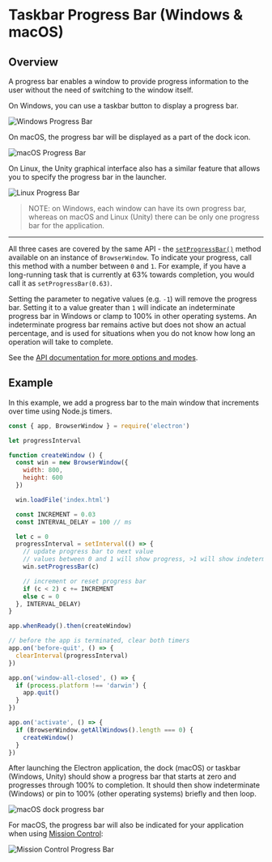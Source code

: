 # Taskbar Progress Bar (Windows & macOS)

## Overview

A progress bar enables a window to provide progress information to the user
without the need of switching to the window itself.

On Windows, you can use a taskbar button to display a progress bar.

![Windows Progress Bar][windows-progress-bar]

On macOS, the progress bar will be displayed as a part of the dock icon.

![macOS Progress Bar][macos-progress-bar]

On Linux, the Unity graphical interface also has a similar feature that allows
you to specify the progress bar in the launcher.

![Linux Progress Bar][linux-progress-bar]

> NOTE: on Windows, each window can have its own progress bar, whereas on macOS
and Linux (Unity) there can be only one progress bar for the application.

----

All three cases are covered by the same API - the
[`setProgressBar()`][setprogressbar] method available on an instance of
`BrowserWindow`. To indicate your progress, call this method with a number
between `0` and `1`. For example, if you have a long-running task that is
currently at 63% towards completion, you would call it as
`setProgressBar(0.63)`.

Setting the parameter to negative values (e.g. `-1`) will remove the progress
bar. Setting it to a value greater than `1` will indicate an indeterminate progress bar
in Windows or clamp to 100% in other operating systems. An indeterminate progress bar
remains active but does not show an actual percentage, and is used for situations when
you do not know how long an operation will take to complete.

See the [API documentation for more options and modes][setprogressbar].

## Example

In this example, we add a progress bar to the main window that increments over time
using Node.js timers.

```javascript fiddle='docs/fiddles/features/progress-bar'
const { app, BrowserWindow } = require('electron')

let progressInterval

function createWindow () {
  const win = new BrowserWindow({
    width: 800,
    height: 600
  })

  win.loadFile('index.html')

  const INCREMENT = 0.03
  const INTERVAL_DELAY = 100 // ms

  let c = 0
  progressInterval = setInterval(() => {
    // update progress bar to next value
    // values between 0 and 1 will show progress, >1 will show indeterminate or stick at 100%
    win.setProgressBar(c)

    // increment or reset progress bar
    if (c < 2) c += INCREMENT
    else c = 0
  }, INTERVAL_DELAY)
}

app.whenReady().then(createWindow)

// before the app is terminated, clear both timers
app.on('before-quit', () => {
  clearInterval(progressInterval)
})

app.on('window-all-closed', () => {
  if (process.platform !== 'darwin') {
    app.quit()
  }
})

app.on('activate', () => {
  if (BrowserWindow.getAllWindows().length === 0) {
    createWindow()
  }
})
```

After launching the Electron application, the dock (macOS) or taskbar (Windows, Unity)
should show a progress bar that starts at zero and progresses through 100% to completion.
It should then show indeterminate (Windows) or pin to 100% (other operating systems)
briefly and then loop.

![macOS dock progress bar](../images/dock-progress-bar.png)

For macOS, the progress bar will also be indicated for your application
when using [Mission Control](https://support.apple.com/en-us/HT204100):

![Mission Control Progress Bar](../images/mission-control-progress-bar.png)

[windows-progress-bar]: https://cloud.githubusercontent.com/assets/639601/5081682/16691fda-6f0e-11e4-9676-49b6418f1264.png
[macos-progress-bar]: ../images/macos-progress-bar.png
[linux-progress-bar]: ../images/linux-progress-bar.png
[setprogressbar]: ../api/browser-window.md#winsetprogressbarprogress-options
